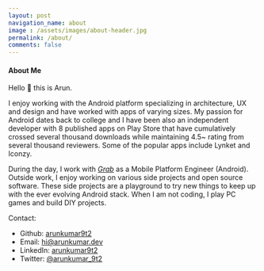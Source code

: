 ```yaml
---
layout: post
navigation_name: about
image : /assets/images/about-header.jpg
permalink: /about/
comments: false
---
```


#### About Me

Hello :wave: this is Arun.

I enjoy working with the Android platform specializing in architecture, UX and design and have worked with apps of varying sizes. My passion for Android dates back to college and I have been also an independent developer with 8 published apps on Play Store that have cumulatively crossed several thousand downloads while maintaining 4.5~ rating from several thousand reviewers. Some of the popular apps include Lynket and Iconzy.

During the day, I work with *[Grab](https://www.grab.com/sg/)* as a Mobile Platform Engineer (Android). Outside work, I enjoy working on various side projects and open source software. These side projects are a playground to try new things to keep up with the ever evolving Android stack. When I am not coding, I play PC games and build DIY projects.

Contact:

* Github: [arunkumar9t2](https://github.com/arunkumar9t2)
* Email: [hi@arunkumar.dev](mailto:hi@arunkumar.dev)
* LinkedIn: [arunkumar9t2](https://www.linkedin.com/in/arunkumar9t2/)
* Twitter: [@arunkumar_9t2](https://twitter.com/arunkumar_9t2)

